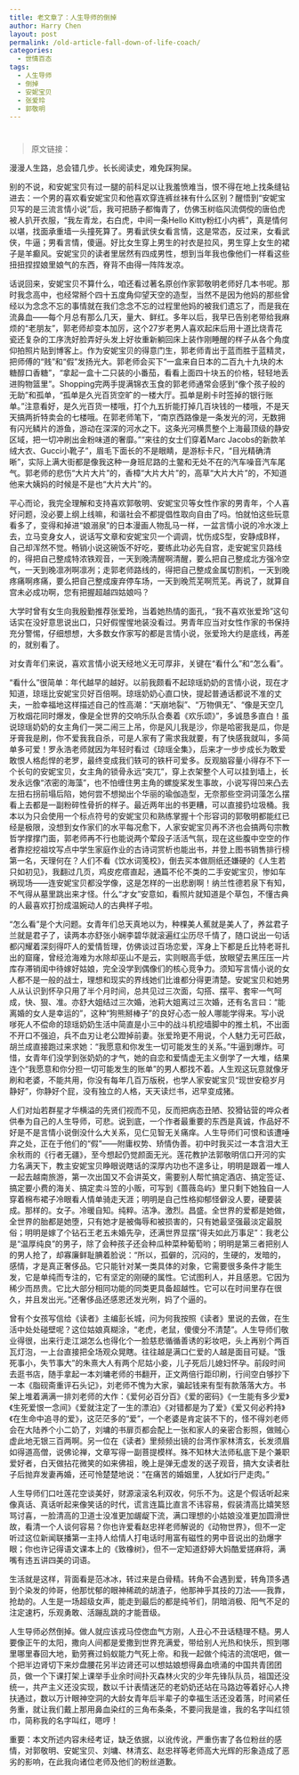 ```yaml
---
title: 老文章了：人生导师的倒掉
author: Harry Chen
layout: post
permalink: /old-article-fall-down-of-life-coach/
categories:
  - 世情百态
tags:
  - 人生导师
  - 倒掉
  - 安妮宝贝
  - 张爱玲
  - 郭敬明
---
```

# 

> 原文链接：

漫漫人生路，总会错几步。长长阅读史，难免踩狗屎。

别的不说，和安妮宝贝有过一腿的前科足以让我羞愤难当，恨不得在地上找条缝钻进去：一个男的喜欢看安妮宝贝和他喜欢穿连裤丝袜有什么区别？醒悟到“安妮宝贝写的是三流言情小说”后，我可把肠子都悔青了，仿佛玉树临风流倜傥的唐伯虎被人扒开衣服，“我左青龙，右白虎，中间一条Hello Kitty粉红小内裤”，真是情何以堪，找面承重墙一头撞死算了。男看武侠女看言情，这是常态，反过来，女看武侠，牛逼；男看言情，傻逼。好比女生穿上男生的衬衣是拉风，男生穿上女生的裙子是羊癫风。安妮宝贝的读者里居然有四成男性，想到当年我也像他们一样看这些扭扭捏捏娘里娘气的东西，脊背不由得一阵阵发凉。

话说回来，安妮宝贝不算什么，咱还看过著名原创作家郭敬明老师好几本书呢。那时我念高中，也经常掰个四十五度角仰望天空的造型，当然不是因为他妈的那些曾经以为念念不忘的事情就在我们念念不忘的过程里他妈的被我们遗忘了，而是我在流鼻血——每个月总有那么几天，量大、鲜红。多年以后，我早已告别老带给我麻烦的“老朋友”，郭老师却变本加厉，这个27岁老男人喜欢起床后用十道比烧青花瓷还复杂的工序洗好脸弄好头发上好妆重新躺回床上装作刚睡醒的样子从各个角度仰拍照片贴到博客上。作为安妮宝贝的得意门生，郭老师青出于蓝而胜于蓝精灵，把师傅的“贱”和“假”发扬光大。郭老师会买下“一盒来自日本的二百九十九块的木糖醇口香糖”，“拿起一盒十二只装的小番茄，看看上面四十块五的价格，轻轻地丢进购物篮里”。Shopping完两手提满锦衣玉食的郭老师通常会感到“像个孩子般的无助”和孤单，“孤单是久光百货空旷的一楼大厅。孤单是刷卡时签掉的银行账单。”注意看好，是久光百货一楼哦，打个九五折能打掉几百块钱的一楼哦，不是天天搞两折特卖会的七楼哦。在郭老师笔下，“南京西路像是一条发光的河，无数拥有闪光鳞片的游鱼，游动在深深的河水之下。这条光河横贯整个上海最顶级的静安区域，把一切冲刷出金粉味道的奢靡。”“来往的女士们穿着Marc Jacobs的新款羊绒大衣、Gucci小靴子”，眉毛下面长的不是眼睛，是游标卡尺，“目光精确清晰”，实际上满大街都是像我这种一身班尼路的土鳖和无处不在的汽车噪音汽车尾气。郭老师的悲伤“大片大片”的，香樟“大片大片”的，高草“大片大片”的，不知道他来大姨妈的时候是不是也“大片大片”的。

平心而论，我完全理解和支持喜欢郭敬明、安妮宝贝等女性作家的男青年，个人喜好问题，没必要上纲上线嘛，和谐社会不都提倡性取向自由了吗。怕就怕这些玩意看多了，变得和掉进“娘溺泉”的日本漫画人物乱马一样，一盆言情小说的冷水泼上去，立马变身女人，说话写文章和安妮宝贝一个调调，忧伤成S型，安静成B样，自己却浑然不觉。畅销小说这碗饭不好吃，要练此功必先自宫，走安妮宝贝路线的，得把自己整成特浓铁观音，一天到晚清醒啊清醒，要么把自己整成北方强冷空气，一天到晚凛冽啊凛冽；走郭老师路线的，得把自己整成金属切割机，一天到晚疼痛啊疼痛，要么把自己整成废弃停车场，一天到晚荒芜啊荒芜。再说了，就算自宫未必成功啊，您有把握超越四姑娘吗？

大学时曾有女生向我殷勤推荐张爱玲，当着她热情的面孔，“我不喜欢张爱玲”这句话实在没好意思说出口，只好假惺惺地装没看过。男青年应当对女性作家的书保持充分警惕，仔细想想，大多数女作家写的都是言情小说，张爱玲大约是底线，再差的，就别看了。

对女青年们来说，喜欢言情小说天经地义无可厚非，关键在“看什么”和“怎么看”。

“看什么”很简单：年代越早的越好。以前我颇看不起琼瑶奶奶的言情小说，现在才知道，琼瑶比安妮宝贝好百倍啊。琼瑶奶奶心直口快，提起普通话都说不准的丈夫，一脸幸福地这样描述自己的性高潮：“天崩地裂”、“万物俱无”、“像是天空几万枚烟花同时爆发，像是全世界的交响乐队合奏着《欢乐颂》”，多诚恳多直白！虽说琼瑶奶奶的女主角们一哭二闹三上吊，你是风儿我是沙，你是哈密我是瓜，你是牙膏我是刷，你不爱我我自杀，可是人家有了需求我就要，有了快感我就叫，多简单多可爱！罗永浩老师就因为年轻时看过《琼瑶全集》，后来才一步步成长为敢爱敢恨人格彪悍的老罗，最终变成我们轶可的铁杆可爱多。反观脑容量小得存不下一个长句的安妮宝贝，女主角的锁骨永远“突兀”，穿上衣架整个人可以挂到墙上，长发永远像“浓密的海藻”，也不怕缠住男主角的螺旋桨发生事故，小说写得凹来凸去左扭右拐前塌后陷，她何尝不想拗出个华丽的瑜伽造型，无奈那些空洞词藻怎么摆看上去都是一副粉碎性骨折的样子。最近两年出的书更糟，可以直接扔垃圾桶。我本以为只会使用一个标点符号的安妮宝贝和熟练掌握十个形容词的郭敬明都能红已经是极限，没想到女作家们的水平每况愈下，人家安妮宝贝再不济也会搞两句宗教哲学撑撑门面，郭老师再不行也能说两个荤段子活活气氛，现在这些腹中空空的作者靠挖挖祖坟写点中学生家庭作业的古诗词赏析也能出书，并登上图书销售排行榜第一名，天理何在？人们不看《饮水词笺校》，倒去买本做厕纸还嫌硬的《人生若只如初见》，我翻过几页，鸡皮疙瘩直起，通篇不伦不类的二手安妮宝贝，惨如车祸现场——连安妮宝贝都没学像，这是怎样的一出悲剧啊！纳兰性德若泉下有知，不气得从墓里跳出来才怪。什么“才女”安意如，看照片就知道是个草包，不懂古典的人最喜欢打扮成温婉动人的古典样子啦。

“怎么看”是个大问题。女青年们总天真地以为，种棵美人蕉就是美人了，养盆君子兰就是君子了，读两本亦舒张小娴李碧华就滚遍红尘历尽千情了，随口说出一句话都闪耀着深刻得吓人的爱情哲理，仿佛谈过百场恋爱，浑身上下都是丘比特老哥扎出的窟窿，曾经沧海难为水除却巫山不是云，实则眼高手低，放眼望去黑压压一片库存滞销闺中待嫁好姑娘，完全没学到偶像们的核心竞争力。须知写言情小说的女人都不是一般的战士，理想和现实的界线她们比谁都分得更清楚。安妮宝贝和她男人从认识到怀孕只用了半个月时间，总共见过三次面，勾搭、摆平、套牢一气呵成，快、狠、准。亦舒大姐结过三次婚，池莉大姐离过三次婚，还有名言曰：“能离婚的女人是幸运的”，这种“狗熊掰棒子”的良好心态一般人哪能学得来。写小说嗲死人不偿命的琼瑶奶奶生活中简直是小三中的战斗机挖墙脚中的推土机，不出面不开口不强迫，兵不血刃让老公蹬掉前妻。张爱玲更不用说，个人魅力无可匹敌，胡兰成直接跑过来求她：“我愿意和你发生一切可能发生的关系。”牛逼到爆炸。可惜，女青年们没学到张奶奶的才气，她的自恋和爱情虚无主义倒学了一大堆，结果连个“我愿意和你分担一切可能发生的账单”的男人都找不着。人生观这玩意就像牙刷和老婆，不能共用，你没有每年几百万版税，也学人家安妮宝贝“现世安稳岁月静好”，你静好个屁，没有独立的人格，天天读烂书，迟早变成猪。

人们对灿若群星才华横溢的先贤们视而不见，反而把病态丑陋、狡猾钻营的哗众者供奉为自己的人生导师，可悲。说到底，一个作者最重要的东西是真诚，作品好不好是不是言情小说倒没什么大关系，见仁见智无关痛痒。人生导师们可恨和该遭唾弃之处，正在于他们的“假”——附庸权势、矫情伪善。初中时我买过一本含泪大王余秋雨的《行者无疆》，至今想起仍觉颜面无光。莲花教护法郭敬明信口开河的实力名满天下，教主安妮宝贝睁眼说瞎话的深厚内功也不遑多让，明明是跟着一堆人一起去越南旅游，第一次出国又不会讲英文，需要别人帮忙搞定酒店、搞定签证、搞定要小费的海关、搞定卖斗笠的小贩，可写到《蔷薇岛屿》里只剩下她独自一人穿着棉布裙子冷眼看人情单骑走天涯；明明是自己性格抑郁怪僻没人要，硬要装成。那样的。女子。冷暖自知。纯粹。洁净。激烈。昌盛。全世界的爱都是她做，全世界的胎都是她堕，只有她才是被侮辱和被损害的，只有她最坚强最淡定最脱俗；明明是嫁了个钻石王老五未婚先孕，还满世界显摆“得夫如此万事足”：我老公是“温厚纯良”的男子，除了会种孩子还会种瓜种菜种葡萄哟；明明是第三者把别人的男人抢了，却寡廉鲜耻腆着脸说：“所以，孤僻的，沉闷的，生硬的，发暗的，感情，才是真正奢侈品。它只能针对某一类具体的对象，它需要很多条件才能生发，它是单纯而专注的，它有坚定的刚硬的属性。它试图利人，并且感恩。它因为稀少而昂贵。它比大部分相同功能的同类更具备超越性。它可以在时间里存在很久，并且发出光。”还奢侈品还感恩还发光咧，妈了个逼的。

曾有个女孩写信给《读者》主编彭长城，问为何我按照《读者》里说的去做，在生活中处处碰壁呢？这位姑娘真糊涂，“老虎，老鼠，傻傻分不清楚”。人生导师们敬业得很，出来行走江湖怎么也得化个一脸慈悲循循善诱的彩妆吧，头上再别个两百瓦灯泡，一上台直接把全场观众晃瞎。往往越是满口仁爱的人越是面目可疑。“饿死事小，失节事大”的朱熹大人有两个尼姑小妾，儿子死后儿媳妇怀孕。前段时间去逛书店，随手拿起一本刘墉老师的书翻开，正文两倍行距印刷，行间空白够抄下一本《脂砚斋重评石头记》，刘老师不愧为大家，骗起钱来有型有款落落大方。书架上堆着满满一排刘老师的大作：《爱何必百分百》《爱的密码》《一生能有多少爱》《生死爱恨一念间》《爱就注定了一生的漂泊》《对错都是为了爱》《爱又何必矜持》《在生命中追寻的爱》，这茫茫多的“爱”，一个老婆是肯定装不下的，怪不得刘老师会在大陆养个小二奶了，刘墉的书扉页都会配上一张和家人的亲密合影照，做贼心虚此地无银三百两啊。另一位在《读者》里频频出镜的台湾作家林清玄，长发须眉如得道高僧，说佛论禅，文章写得一副菩提模样。殊不知林大法师私底下是个兼职爱好者，白天做拈花微笑的如来佛祖，晚上是弹无虚发的送子观音，搞大女读者肚子后抛弃发妻再婚，还可怜楚楚地说：“在痛苦的婚姻里，人犹如行尸走肉。”

人生导师们口吐莲花空谈美好，财源滚滚名利双收，何乐不为。这是个假话听起来像真话、真话听起来像笑话的时代，谎言连篇比直言不讳容易，假装清高比嬉笑怒骂讨喜，一脸清高的卫道士没准更加龌龊下流，满口理想的小姑娘没准更加圆滑世故，看清一个人谈何容易？你也许爱看赵忠祥老师解说的《动物世界》，但不一定听过这位新闻联播第一主持人给情人打电话时用富有磁性的男中音说出的劲爆字眼；你也许记得语文课本上的《致橡树》，但不一定知道舒婷大妈酷爱搓麻将，满嘴有违五讲四美的词语。

生活就是这样，背面看是范冰冰，转过来是白骨精。转角不会遇到爱，转角顶多遇到个染发的帅哥，他那忧郁的眼神稀疏的胡渣子，他那神乎其技的刀法——我靠，抢劫的。人生是一场超级女声，能走到最后的都是纯爷们，阴暗消极、阳气不足的注定速朽，乐观勇敢、活蹦乱跳的才能晋级。

人生导师必然倒掉。做人就应该戎马倥偬血气方刚，人丑心不丑话糙理不糙。男人要像正午的太阳，撒向人间都是爱撒到世界充满爱，带给别人光热和快乐，照到哪里哪里春回大地，勤劳赛过蚂蚁能力气死上帝。和我一起做个纯洁的流氓吧，做一个把半边肾切下来炒盘腰花另半边肾还可以想姑娘想得鼻血喷涌的中国共青团团员，做一个下课打架上课举手业余时间扑灭森林火灾的少年先锋队队员，祖国还没统一，共产主义还没实现，数以千计表情迷茫的老奶奶还站在马路边等着好心人搀扶通过，数以万计眼神空洞的大龄女青年后半辈子的幸福生活还没着落，时间紧任务重，就让我们戴上那用鼻血染红的三角布条条，不要问我是谁，我的名字叫红领巾，简称我的名字叫红，嗯哼！

重要：本文所述内容未经考证，缺乏依据，以讹传讹，严重伤害了各位粉丝的感情，对郭敬明、安妮宝贝、刘墉、林清玄、赵忠祥等老师高大光辉的形象造成了恶劣的影响，在此我向诸位老师及他们的粉丝道歉。